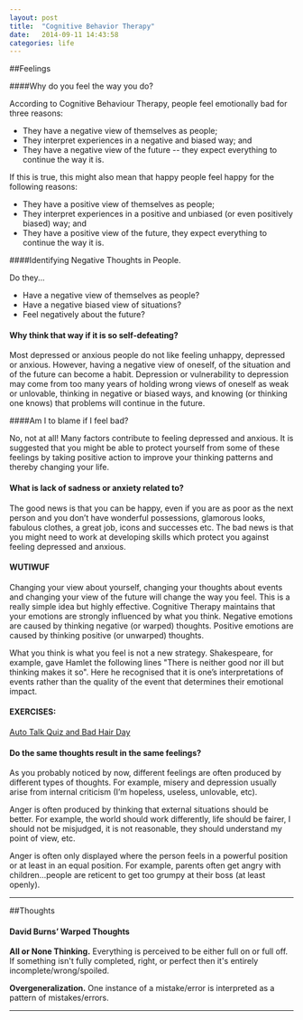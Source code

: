```yaml
---
layout: post
title:  "Cognitive Behavior Therapy"
date:   2014-09-11 14:43:58
categories: life
---
```


##Feelings

####Why do you feel the way you do?  

According to Cognitive Behaviour Therapy, people feel emotionally bad for three reasons:

* They have a negative view of themselves as people;
* They interpret experiences in a negative and biased way; and
* They have a negative view of the future -- they expect everything to continue the way it is.

If this is true, this might also mean that happy people feel happy for the following reasons:

* They have a positive view of themselves as people;
* They interpret experiences in a positive and unbiased (or even positively biased) way; and
* They have a positive view of the future, they expect everything to continue the way it is.

####Identifying Negative Thoughts in People.  

Do they...

* Have a negative view of themselves as people?
* Have a negative biased view of situations?
* Feel negatively about the future?


#### Why think that way if it is so self-defeating?


Most depressed or anxious people do not like feeling unhappy, depressed or anxious. However, having a negative view of oneself, of the situation and of the future can become a habit. Depression or vulnerability to depression may come from too many years of holding wrong views of oneself as weak or unlovable, thinking in negative or biased ways, and knowing (or thinking one knows) that problems will continue in the future.


####Am I to blame if I feel bad?

No, not at all! Many factors contribute to feeling depressed and anxious. It is suggested that you might be able to protect yourself from some of these feelings by taking positive action to improve your thinking patterns and thereby changing your life.

#### What is lack of sadness or anxiety related to?

The good news is that you can be happy, even if you are as poor as the next person and you don’t have wonderful possessions, glamorous looks, fabulous clothes, a great job, icons and successes etc. The bad news is that you might need to work at developing skills which protect you against feeling depressed and anxious.

#### WUTIWUF

Changing your view about yourself, changing your thoughts about events and changing your view of the future will change the way you feel. This is a really simple idea but highly effective. Cognitive Therapy maintains that your emotions are strongly influenced by what you think. Negative emotions are caused by thinking negative (or warped) thoughts. Positive emotions are caused by thinking positive (or unwarped) thoughts.

What you think is what you feel is not a new strategy. Shakespeare, for example, gave Hamlet the following lines "There is neither good nor ill but thinking makes it so". Here he recognised that it is one’s interpretations of events rather than the quality of the event that determines their emotional impact.

#### EXERCISES: 

[Auto Talk Quiz and Bad Hair Day](https://docs.google.com/spreadsheets/d/1UxoDyqfTBL6QPys_IkFk7XiGZnmWBVcloM6b1aFtGLU/edit#gid=0)


#### Do the same thoughts result in the same feelings?

As you probably noticed by now, different feelings are often produced by different types of thoughts. For example, misery and depression usually arise from internal criticism (I’m hopeless, useless, unlovable, etc).

Anger is often produced by thinking that external situations should be better. For example, the world should work differently, life should be fairer, I should not be misjudged, it is not reasonable, they should understand my point of view, etc.

Anger is often only displayed where the person feels in a powerful position or at least in an equal position. For example, parents often get angry with children…people are reticent to get too grumpy at their boss (at least openly).


----

##Thoughts

#### David Burns’ Warped Thoughts 

**All or None Thinking.** Everything is perceived to be either full on or full off.  If something isn't fully completed, right, or perfect then it's entirely incomplete/wrong/spoiled.

**Overgeneralization.** One instance of a mistake/error is interpreted as a pattern of mistakes/errors.


---
